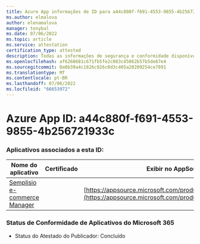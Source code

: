 ```yaml
---
title: Azure App informações de ID para a44c880f-f691-4553-9855-4b256721933c
ms.author: elmalova
author: elenamalova
manager: tonybal
ms.date: 07/06/2022
ms.topic: article
ms.service: attestation
certification_type: attested
description: Todas as informações de segurança e conformidade disponíveis para a44c880f-f691-4553-9855-4b256721933c.
ms.openlocfilehash: af6260681c671fb5fe2c083c45062b57b5de67e4
ms.sourcegitcommit: 0a0b39a4c1826c026c0d3c405a20209254ce7891
ms.translationtype: MT
ms.contentlocale: pt-BR
ms.lasthandoff: 07/06/2022
ms.locfileid: "66653972"
---
```

# <a name="azure-app-id-a44c880f-f691-4553-9855-4b256721933c"></a>Azure App ID: a44c880f-f691-4553-9855-4b256721933c


### <a name="apps-associated-with-this-id"></a>Aplicativos associados a esta ID:
| **Nome do aplicativo** | **Certificado** | **Exibir no AppSource** |
|--------------|---------------|-----------------------|
| [Semplisio e-commerce Manager](../forward/WA200004286.md) |  | [https://appsource.microsoft.com/product/office/WA200004286](https://appsource.microsoft.com/product/office/WA200004286) |

### <a name="microsoft-365-app-compliance-status"></a>Status de Conformidade de Aplicativos do Microsoft 365
- Status do Atestado do Publicador: Concluído
